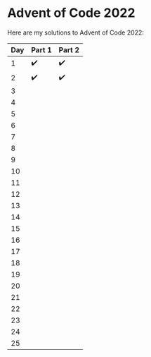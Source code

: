 # Advent of Code 2022

Here are my solutions to Advent of Code 2022:

|Day   |Part 1   |Part 2   |
|---|---|---|
|1   |:heavy_check_mark:   |:heavy_check_mark:   |
|2   |:heavy_check_mark:   |:heavy_check_mark:   |
|3   |   |   |
|4   |   |   |
|5   |   |   |
|6   |   |   |
|7   |   |   |
|8   |   |   |
|9   |   |   |
|10   |   |   |
|11   |   |   |
|12   |   |   |
|13   |   |   |
|14   |   |   |
|15   |   |   |
|16   |   |   |
|17   |   |   |
|18   |   |   |
|19   |   |   |
|20   |   |   |
|21   |   |   |
|22   |   |   |
|23   |   |   |
|24   |   |   |
|25   |   |   |
